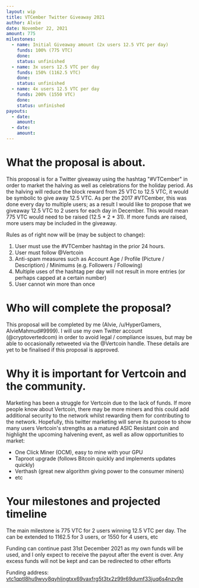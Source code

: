 ```yaml
---
layout: wip
title: VTCember Twitter Giveaway 2021
author: Alvie
date: November 22, 2021
amount: 775
milestones:
  - name: Initial Giveaway amount (2x users 12.5 VTC per day)
    funds: 100% (775 VTC)
    done:
    status: unfinished
  - name: 3x users 12.5 VTC per day
    funds: 150% (1162.5 VTC)
    done:
    status: unfinished
  - name: 4x users 12.5 VTC per day
    funds: 200% (1550 VTC)
    done:
    status: unfinished
payouts:
  - date:
    amount:
  - date:
    amount:
---
```


# What the proposal is about.
This proposal is for a Twitter giveaway using the hashtag "#VTCember" in order to market the halving as well as celebrations for the holiday period.
As the halving will reduce the block reward from 25 VTC to 12.5 VTC, it would be symbolic to give away 12.5 VTC.
As per the 2017 #VTCember, this was done every day to multiple users; as a result I would like to propose that we giveaway 12.5 VTC to 2 users for each day in December.
This would mean 775 VTC would need to be raised (12.5 * 2 * 31). If more funds are raised, more users may be included in the giveaway.

Rules as of right now will be (may be subject to change):

1. User must use the #VTCember hashtag in the prior 24 hours.
1. User must follow @Vertcoin
1. Anti-spam measures such as Account Age / Profile (Picture / Description) / Minimums (e.g. Followers / Following)
1. Multiple uses of the hashtag per day will not result in more entries (or perhaps capped at a certain number)
1. User cannot win more than once

# Who will complete the proposal?
This proposal will be completed by me (Alvie, /u/HyperGamers, AlvieMahmud#9999).
I will use my own Twitter account (@cryptovertedcom) in order to avoid legal / compliance issues, but may be able to occasionally retweeted via the @Vertcoin handle.
These details are yet to be finalised if this proposal is approved.

# Why it is important for Vertcoin and the community.
Marketing has been a struggle for Vertcoin due to the lack of funds.
If more people know about Vertcoin, there may be more miners and this could add additional security to the network whilst rewarding them for contributing to the network.
Hopefully, this twitter marketing will serve its purpose to show many users Vertcoin's strengths as a matured ASIC Resistant coin and highlight the upcoming halvening event, as well as allow opportunities to market:
- One Click Miner (OCM), easy to mine with your GPU
- Taproot upgrade (follows Bitcoin quickly and implements updates quickly)
- Verthash (great new algorithm giving power to the consumer miners)
- etc

# Your milestones and projected timeline
The main milestone is 775 VTC for 2 users winning 12.5 VTC per day.
The can be extended to 1162.5 for 3 users, or 1550 for 4 users, etc

Funding can continue past 31st December 2021 as my own funds will be used, and I only expect to receive the payout after the event is over. Any excess funds will not be kept and can be redirected to other efforts

Funding address: [vtc1qptl8hu9wvy8qyhljngtxx69vaxfrg5t3tx2z99r69dumf33juq6s4nzv9e](https://chainz.cryptoid.info/vtc/address.dws?vtc1qptl8hu9wvy8qyhljngtxx69vaxfrg5t3tx2z99r69dumf33juq6s4nzv9e.htm)

